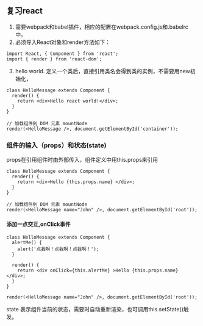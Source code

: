 ## 复习react

1. 需要webpack和babel插件，相应的配置在webpack.config.js和.babelrc中。
2. 必须导入React对象和render方法如下：
```
import React, { Component } from 'react';
import { render } from 'react-dom';
```

3. hello world. 定义一个类后，直接引用类名会得到类的实例，不需要用new初始化，
```
class HelloMessage extends Component {
  render() {
    return <div>Hello react world!</div>;
  }
}

// 加载组件到 DOM 元素 mountNode
render(<HelloMessage />, document.getElementById('container'));
```

### 组件的输入（props）和状态(state)

props在引用组件时由外部传入，组件定义中用this.props来引用
```
class HelloMessage extends Component {
  render() {
    return <div>Hello {this.props.name} </div>;
  }
}

// 加载组件到 DOM 元素 mountNode
render(<HelloMessage name="John" />, document.getElementById('root'));
```

#### 添加一点交互,onClick事件
```
class HelloMessage extends Component {
  alertMe() {
    alert('点我啊！点我啊！点我啊！');
  }

  render() {
    return <div onClick={this.alertMe} >Hello {this.props.name} </div>;
  }
}

render(<HelloMessage name="John" />, document.getElementById('root'));

```


state 表示组件当前的状态，需要时自动重新渲染，也可调用this.setState()触发。
